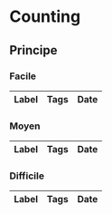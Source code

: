 # Counting

## Principe

### Facile

| Label | Tags | Date |
| ----- | ---- | ---- |

### Moyen

| Label | Tags | Date |
| ----- | ---- | ---- |

### Difficile

| Label | Tags | Date |
| ----- | ---- | ---- |
